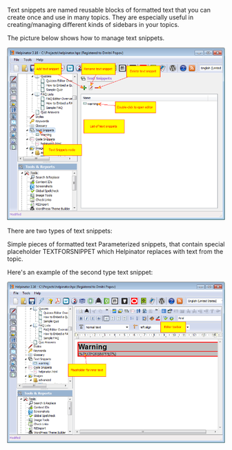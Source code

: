 Text snippets are named reusable blocks of formatted text that you can create once and use in many topics. They are especially useful in creating/managing different kinds of sidebars in your topics.




The picture below shows how to manage text snippets.






![](images/managetextsnip.png "")




There are two types of text snippets:





Simple pieces of formatted text
Parameterized snippets, that contain special placeholder TEXTFORSNIPPET which Helpinator replaces with text from the topic.




Here's an example of the second type text snippet:




![](images/edittextsnip.png "")




